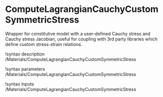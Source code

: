 # ComputeLagrangianCauchyCustomSymmetricStress

Wrapper for constitutive model with a user-defined Cauchy stress and Cauchy stress Jacobian, useful for coupling with 3rd party libraries which define custom stress-strain relations.

!syntax description /Materials/ComputeLagrangianCauchyCustomSymmetricStress

!syntax parameters /Materials/ComputeLagrangianCauchyCustomSymmetricStress

!syntax inputs /Materials/ComputeLagrangianCauchyCustomSymmetricStress
